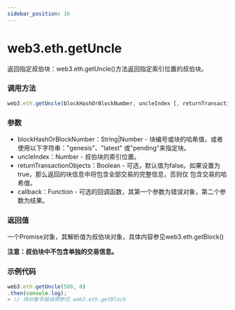 ```yaml
---
sidebar_position: 16
---
```


# web3.eth.getUncle

返回指定叔伯块：web3.eth.getUncle()方法返回指定索引位置的叔伯块。

### 调用方法

```js
web3.eth.getUncle(blockHashOrBlockNumber, uncleIndex [, returnTransactionObjects] [, callback])
```

### 参数
- blockHashOrBlockNumber：String|Number - 块编号或块的哈希值，或者使用以下字符串："genesis"、"latest" 或"pending"来指定块。
- uncleIndex：Number - 叔伯块的索引位置。
- returnTransactionObjects：Boolean - 可选，默认值为false。如果设置为true，那么返回的块信息中将包含全部交易的完整信息，否则仅 包含交易的哈希值。
- callback：Function - 可选的回调函数，其第一个参数为错误对象，第二个参数为结果。

### 返回值
一个Promise对象，其解析值为叔伯块对象，具体内容参见web3.eth.getBlock()

**注意：叔伯块中不包含单独的交易信息。**

### 示例代码
```js
web3.eth.getUncle(500, 0)
.then(console.log);
> // 块对象字段说明参见 web3.eth.getBlock
```
